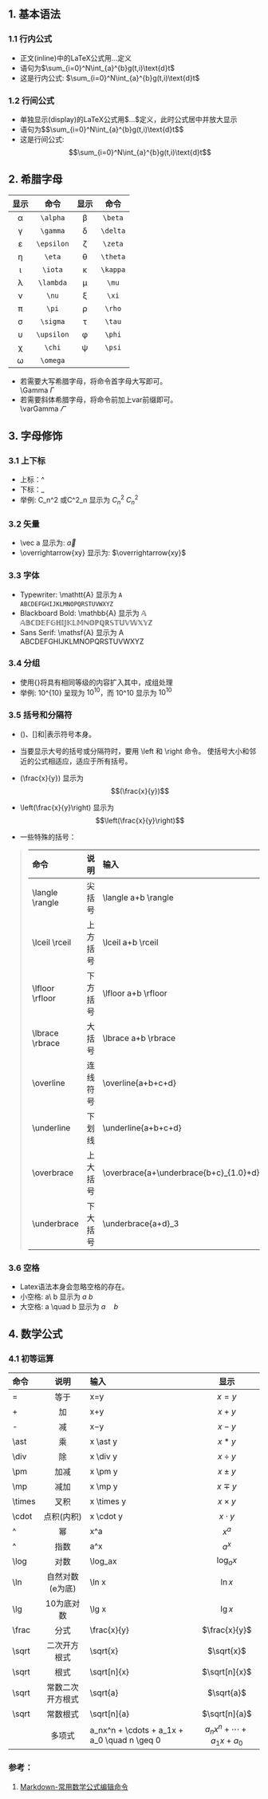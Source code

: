 ## 1. 基本语法  
### 1.1  行内公式
+ 正文(inline)中的LaTeX公式用$...$定义  
+ 语句为\$\sum_{i=0}^N\int_{a}^{b}g(t,i)\text{d}t$
+ 这是行内公式: $\sum_{i=0}^N\int_{a}^{b}g(t,i)\text{d}t$
### 1.2 行间公式  
+ 单独显示(display)的LaTeX公式用\$$...\$$定义，此时公式居中并放大显示
+ 语句为\$$\sum_{i=0}^N\int_{a}^{b}g(t,i)\text{d}t$$
+ 这是行间公式:
$$\sum_{i=0}^N\int_{a}^{b}g(t,i)\text{d}t$$
## 2. 希腊字母
<table>
<thead><tr>
<th style="text-align:center">显示</th>
<th style="text-align:center">命令</th>
<th style="text-align:center">显示</th>
<th style="text-align:center">命令</th>
</tr>
</thead>
<tbody>
<tr>
<td style="text-align:center">α</td>
<td style="text-align:center"><code>\alpha</code></td>
<td style="text-align:center">β</td>
<td style="text-align:center"><code>\beta</code></td>
</tr>
<tr>
<td style="text-align:center">γ</td>
<td style="text-align:center"><code>\gamma</code></td>
<td style="text-align:center">δ</td>
<td style="text-align:center"><code>\delta</code></td>
</tr>
<tr>
<td style="text-align:center">ε</td>
<td style="text-align:center"><code>\epsilon</code></td>
<td style="text-align:center">ζ</td>
<td style="text-align:center"><code>\zeta</code></td>
</tr>
<tr>
<td style="text-align:center">η</td>
<td style="text-align:center"><code>\eta</code></td>
<td style="text-align:center">θ</td>
<td style="text-align:center"><code>\theta</code></td>
</tr>
<tr>
<td style="text-align:center">ι</td>
<td style="text-align:center"><code>\iota</code></td>
<td style="text-align:center">κ</td>
<td style="text-align:center"><code>\kappa</code></td>
</tr>
<tr>
<td style="text-align:center">λ</td>
<td style="text-align:center"><code>\lambda</code></td>
<td style="text-align:center">μ</td>
<td style="text-align:center"><code>\mu</code></td>
</tr>
<tr>
<td style="text-align:center">ν</td>
<td style="text-align:center"><code>\nu</code></td>
<td style="text-align:center">ξ</td>
<td style="text-align:center"><code>\xi</code></td>
</tr>
<tr>
<td style="text-align:center">π</td>
<td style="text-align:center"><code>\pi</code></td>
<td style="text-align:center">ρ</td>
<td style="text-align:center"><code>\rho</code></td>
</tr>
<tr>
<td style="text-align:center">σ</td>
<td style="text-align:center"><code>\sigma</code></td>
<td style="text-align:center">τ</td>
<td style="text-align:center"><code>\tau</code></td>
</tr>
<tr>
<td style="text-align:center">υ</td>
<td style="text-align:center"><code>\upsilon</code></td>
<td style="text-align:center">φ</td>
<td style="text-align:center"><code>\phi</code></td>
</tr>
<tr>
<td style="text-align:center">χ</td>
<td style="text-align:center"><code>\chi</code></td>
<td style="text-align:center">ψ</td>
<td style="text-align:center"><code>\psi</code></td>
</tr>
<tr>
<td style="text-align:center">ω</td>
<td style="text-align:center"><code>\omega</code></td>
</tr>
</tbody>
</table>

+ 若需要大写希腊字母，将命令首字母大写即可。  
\Gamma $\Gamma$
+ 若需要斜体希腊字母，将命令前加上var前缀即可。  
\varGamma $\varGamma$
## 3. 字母修饰
### 3.1 上下标
+ 上标：^
+ 下标：_
+ 举例: C_n^2 或C^2_n 显示为 $C_n^2$ $C^2_n$
### 3.2 矢量
+ \vec a 显示为: $\vec a$
+ \overrightarrow{xy} 显示为: $\overrightarrow{xy}$
### 3.3 字体
+ Typewriter:  \mathtt{A} 显示为 $\mathtt{A}$  
$\mathtt{A}\mathtt{B}\mathtt{C}\mathtt{D}\mathtt{E}\mathtt{F}\mathtt{G}\mathtt{H}\mathtt{I}\mathtt{J}\mathtt{K}\mathtt{L}\mathtt{M}\mathtt{N}\mathtt{O}\mathtt{P}\mathtt{Q}\mathtt{R}\mathtt{S}\mathtt{T}\mathtt{U}\mathtt{V}\mathtt{W}\mathtt{X}\mathtt{Y}\mathtt{Z}$
+ Blackboard Bold: \mathbb{A} 显示为 $\mathbb{A}$  
$\mathbb{A}\mathbb{B}\mathbb{C}\mathbb{D}\mathbb{E}\mathbb{F}\mathbb{G}\mathbb{H}\mathbb{I}\mathbb{J}\mathbb{K}\mathbb{L}\mathbb{M}\mathbb{N}\mathbb{O}\mathbb{P}\mathbb{Q}\mathbb{R}\mathbb{S}\mathbb{T}\mathbb{U}\mathbb{V}\mathbb{W}\mathbb{X}\mathbb{Y}\mathbb{Z}$
+ Sans Serif: \mathsf{A} 显示为 $\mathsf{A}$  
$\mathsf{A}\mathsf{B}\mathsf{C}\mathsf{D}\mathsf{E}\mathsf{F}\mathsf{G}\mathsf{H}\mathsf{I}\mathsf{J}\mathsf{K}\mathsf{L}\mathsf{M}\mathsf{N}\mathsf{O}\mathsf{P}\mathsf{Q}\mathsf{R}\mathsf{S}\mathsf{T}\mathsf{U}\mathsf{V}\mathsf{W}\mathsf{X}\mathsf{Y}\mathsf{Z}$

### 3.4 分组
+ 使用{}将具有相同等级的内容扩入其中，成组处理
+ 举例: 10^{10} 呈现为 $10^{10}$，而 10^10 显示为 $10^10$

### 3.5 括号和分隔符
+ ()、[]和|表示符号本身。
+ 当要显示大号的括号或分隔符时，要用 \left 和 \right 命令。 使括号大小和邻近的公式相适应，适应于所有括号。
+ (\frac{x}{y}) 显示为 $$(\frac{x}{y})$$
+ \left(\frac{x}{y}\right) 显示为 $$\left(\frac{x}{y}\right)$$

+ 一些特殊的括号：  
> | 命令 | 说明 | 输入 | 显示 |
> | :----| :----:| :---- | :----: |    
> | \langle \rangle |  尖括号  | \langle a+b \rangle | $\langle a+b \rangle$| 
> | \lceil \rceil   |上方括号  | \lceil a+b \rceil   | $\lceil a+b \rceil$  |  
> |\lfloor \rfloor	|下方括号  |\lfloor a+b \rfloor	 | $\lfloor a+b \rfloor$|
> |\lbrace \rbrace	|大括号	  |\lbrace a+b \rbrace   |$\lbrace a+b \rbrace$|
> |\overline	    |连线符号  |\overline{a+b+c+d}	 |$\overline{a+b+c+d}$|
> |\underline       |下划线    |\underline{a+b+c+d}  |$\underline{a+b+c+d}$|	
> |\overbrace       |上大括号  |\overbrace{a+\underbrace{b+c}_{1.0}+d}^{2.0}|$\overbrace{a+\underbrace{b+c}_{1.0}+d}^{2.0}$|	
> |\underbrace      |下大括号  |\underbrace{a+d}_3   |$\underbrace{a+d}_3$|	

### 3.6 空格
+ Latex语法本身会忽略空格的存在。
+ 小空格: a\ b 显示为 $a\ b$
+ 大空格: a \quad b 显示为 $a \quad b$

## 4. 数学公式
### 4.1 初等运算
|命令|	说明|	输入|	显示|
| :----| :----:| :---- | :----: | 
|  =   |  等于  |   x=y | $x=y$  |	
|  +   |  加   |   x+y  | $x+y$  |	
|  -   |  减   |   x−y	| $x-y$ |
| \ast |  乘   |x \ast y|$x \ast y$|	
| \div |  除   |x \div y|$x \div y$|	
|\pm   | 加减  | x \pm y |$x \pm y$|	
|\mp   | 减加  |x \mp y	|$x \mp y$|
|\times| 叉积  |x \times y|$x \times y$|	
|\cdot |点积(内积)|x \cdot y|$x \cdot y$|	
|^     |幂     |x^a|$x^a$|	
|^     |  指数 |a^x|$a^x$|	
|\log  |  对数 |\log_ax|$\log_ax$|	
|\ln   |自然对数(e为底)|\ln x|$\ln x$|	
|\lg|10为底对数|\lg x|$\lg x$|	
|\frac|分式|\frac{x}{y}|$\frac{x}{y}$|	
|\sqrt|二次开方根式|\sqrt{x}|$\sqrt{x}$|	
|\sqrt|根式|\sqrt[n]{x}|$\sqrt[n]{x}$|	
|\sqrt|常数二次开方根式|\sqrt{a}|$\sqrt{a}$|
|\sqrt|常数根式|\sqrt[n]{a}|$\sqrt[n]{a}$|	
||多项式|a_nx^n + \cdots + a_1x + a_0 \quad n \geq 0|$a_nx^n + \cdots + a_1x + a_0$|	





### 参考：
1. [Markdown-常用数学公式编辑命令](http://events.jianshu.io/p/8b6fc36035c0)